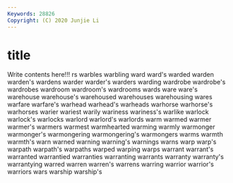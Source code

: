 ```yaml
---
Keywords: 28826
Copyright: (C) 2020 Junjie Li
---
```


# title

Write contents here!!!
rs 
warbles 
warbling 
ward 
ward's 
warded 
warden 
warden's 
wardens
warder 
warder's 
warders 
warding 
wardrobe 
wardrobe's 
wardrobes 
wardroom 
wardroom's 
wardrooms
wards 
ware 
ware's 
warehouse 
warehouse's 
warehoused 
warehouses 
warehousing 
wares 
warfare
warfare's 
warhead 
warhead's 
warheads 
warhorse 
warhorse's 
warhorses 
warier 
wariest 
warily
wariness 
wariness's 
warlike 
warlock 
warlock's 
warlocks 
warlord 
warlord's 
warlords 
warm
warmed 
warmer 
warmer's 
warmers 
warmest 
warmhearted 
warming 
warmly 
warmonger 
warmonger's
warmongering 
warmongering's 
warmongers 
warms 
warmth 
warmth's 
warn 
warned 
warning 
warning's
warnings 
warns 
warp 
warp's 
warpath 
warpath's 
warpaths 
warped 
warping 
warps
warrant 
warrant's 
warranted 
warrantied 
warranties 
warranting 
warrants 
warranty 
warranty's 
warrantying
warred 
warren 
warren's 
warrens 
warring 
warrior 
warrior's 
warriors 
wars 
warship
warship's 
